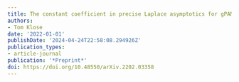 ```yaml
---
title: The constant coefficient in precise Laplace asymptotics for gPAM
authors:
- Tom Klose
date: '2022-01-01'
publishDate: '2024-04-24T22:58:08.294926Z'
publication_types:
- article-journal
publication: '*Preprint*'
doi: https://doi.org/10.48550/arXiv.2202.03358
---
```

